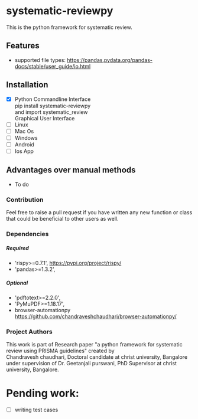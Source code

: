 # systematic-reviewpy
This is the python framework for systematic review.

## Features
- supported file types: https://pandas.pydata.org/pandas-docs/stable/user_guide/io.html    

## Installation
- [x] Python Commandline Interface    
  pip install systematic-reviewpy    
  and import systematic_review    
Graphical User Interface
- [ ] Linux
- [ ] Mac Os
- [ ] Windows
- [ ] Android
- [ ] Ios App

## Advantages over manual methods
- To do

### Contribution
Feel free to raise a pull request if you have written any new function or class that 
could be beneficial to other users as well.

### Dependencies
##### Required
- 'rispy>=0.7.1', https://pypi.org/project/rispy/
- 'pandas>=1.3.2',
##### Optional
- 'pdftotext>=2.2.0',
- 'PyMuPDF>=1.18.17',
- browser-automationpy https://github.com/chandraveshchaudhari/browser-automationpy/


### Project Authors
This work is part of Research paper "a python framework for systematic review using PRISMA guidelines" created by  
Chandravesh chaudhari, Doctoral candidate at christ university, Bangalore under supervision of Dr. Geetanjali purswani, 
PhD Supervisor at christ university, Bangalore.

# Pending work:
- [ ] writing test cases

